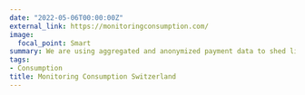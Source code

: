 ```yaml
---
date: "2022-05-06T00:00:00Z"
external_link: https://monitoringconsumption.com/
image:
  focal_point: Smart
summary: We are using aggregated and anonymized payment data to shed light on consumer spending in Switzerland and how this is impacted by the COVID-19 crisis `external_link`.
tags:
- Consumption
title: Monitoring Consumption Switzerland
---
```

